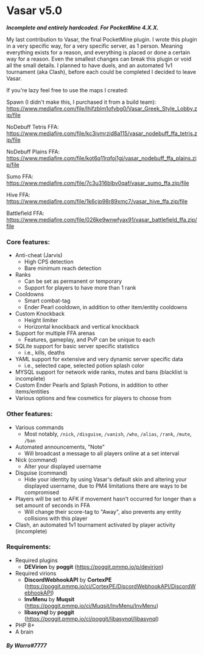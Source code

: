 # **Vasar v5.0**

_**Incomplete and entirely hardcoded. For PocketMine 4.X.X.**_

My last contribution to Vasar, the final PocketMine plugin. I wrote this plugin in a very specific way, for a very
specific server, as 1 person. Meaning everything exists for a reason, and everything is placed or done a certain way for
a reason. Even the smallest changes can break this plugin or void all the small details. I planned to have duels, and an
automated 1v1 tournament (aka Clash), before each could be completed I decided to leave Vasar.

If you're lazy feel free to use the maps I created:

Spawn (I didn't make this, I purchased it from a build
team): https://www.mediafire.com/file/lhifzblm1ofvbg0/Vasar_Greek_Style_Lobby.zip/file

NoDebuff Tetris FFA: https://www.mediafire.com/file/kc3ivmrzjd8a115/vasar_nodebuff_ffa_tetris.zip/file

NoDebuff Plains FFA: https://www.mediafire.com/file/kot6q11rqfoi1gj/vasar_nodebuff_ffa_plains.zip/file

Sumo FFA: https://www.mediafire.com/file/7c3u316blbv0qaf/vasar_sumo_ffa.zip/file

Hive FFA: https://www.mediafire.com/file/1k6cjp98r89xmc7/vasar_hive_ffa.zip/file

Battlefield FFA: https://www.mediafire.com/file/026ke9wnwfyax91/vasar_battlefield_ffa.zip/file

### **Core features:**

- Anti-cheat (Jarvis)
	- High CPS detection
	- Bare minimum reach detection
- Ranks
	- Can be set as permanent or temporary
	- Support for players to have more than 1 rank
- Cooldowns
	- Smart combat-tag
	- Ender Pearl cooldown, in addition to other item/entity cooldowns
- Custom Knockback
	- Height limiter
	- Horizontal knockback and vertical knockback
- Support for multiple FFA arenas
	- Features, gameplay, and PvP can be unique to each
- SQLite support for basic server specific statistics
	- i.e., kills, deaths
- YAML support for extensive and very dynamic server specific data
	- i.e., selected cape, selected potion splash color
- MYSQL support for network wide ranks, mutes and bans (blacklist is incomplete)
- Custom Ender Pearls and Splash Potions, in addition to other items/entities
- Various options and few cosmetics for players to choose from

### **Other features:**

- Various commands
	- Most notably, `/nick`, `/disguise`, `/vanish`, `/who`, `/alias`, `/rank`, `/mute`, `/ban`
- Automated announcements, "Note"
	- Will broadcast a message to all players online at a set interval
- Nick (command)
	- Alter your displayed username
- Disguise (command)
	- Hide your identity by using Vasar's default skin and altering your displayed username, due to PM4 limitations
	  there are ways to be compromised
- Players will be set to AFK if movement hasn't occurred for longer than a set amount of seconds in FFA
	- Will change their score-tag to "Away", also prevents any entity collisions with this player
- Clash, an automated 1v1 tournament activated by player activity (incomplete)

### **Requirements:**

- Required plugins
	- **DEVirion** by **poggit** (https://poggit.pmmp.io/p/devirion)
- Required virions
	- **DiscordWebhookAPI** by **CortexPE** (https://poggit.pmmp.io/ci/CortexPE/DiscordWebhookAPI/DiscordWebhookAPI)
	- **InvMenu** by **Muqsit** (https://poggit.pmmp.io/ci/Muqsit/InvMenu/InvMenu)
	- **libasynql** by **poggit** (https://poggit.pmmp.io/ci/poggit/libasynql/libasynql)
- PHP 8+
- A brain

###### **By Warro#7777**
